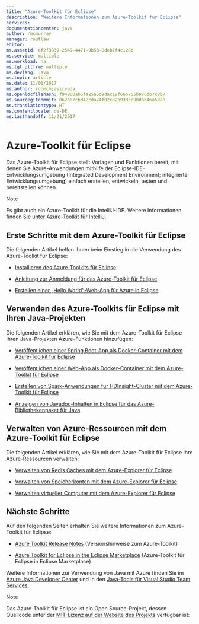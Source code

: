 ```yaml
---
title: "Azure-Toolkit für Eclipse"
description: "Weitere Informationen zum Azure-Toolkit für Eclipse"
services: 
documentationcenter: java
author: rmcmurray
manager: routlaw
editor: 
ms.assetid: ef2f3839-2549-4471-9b53-0deb7f4c128b
ms.service: multiple
ms.workload: na
ms.tgt_pltfrm: multiple
ms.devlang: Java
ms.topic: article
ms.date: 11/01/2017
ms.author: robmcm;asirveda
ms.openlocfilehash: f94900ab5fa25a5d9dac19f665705b970db7c8b7
ms.sourcegitcommit: 062e07cbd42cda74f02c82b933ce90da646a50a0
ms.translationtype: HT
ms.contentlocale: de-DE
ms.lasthandoff: 11/21/2017
---
```

# <a name="azure-toolkit-for-eclipse"></a>Azure-Toolkit für Eclipse
Das Azure-Toolkit für Eclipse stellt Vorlagen und Funktionen bereit, mit denen Sie Azure-Anwendungen mithilfe der Eclipse-IDE-Entwicklungsumgebung (Integrated Development Environment; integrierte Entwicklungsumgebung) einfach erstellen, entwickeln, testen und bereitstellen können.

> [!NOTE]
> 
> Es gibt auch ein Azure-Toolkit für die IntelliJ-IDE. Weitere Informationen finden Sie unter [Azure-Toolkit für IntelliJ](../intellij/azure-toolkit-for-intellij.md).
> 

## <a name="get-started-with-the-azure-toolkit-for-eclipse"></a>Erste Schritte mit dem Azure-Toolkit für Eclipse
Die folgenden Artikel helfen Ihnen beim Einstieg in die Verwendung des Azure-Toolkit für Eclipse:

* [Installieren des Azure-Toolkits für Eclipse](azure-toolkit-for-eclipse-installation.md)

* [Anleitung zur Anmeldung für das Azure-Toolkit für Eclipse](azure-toolkit-for-eclipse-sign-in-instructions.md)

* [Erstellen einer „Hello World“-Web-App für Azure in Eclipse](/azure/app-service-web/app-service-web-eclipse-create-hello-world-web-app)

## <a name="use-the-azure-toolkit-for-eclipse-with-your-java-projects"></a>Verwenden des Azure-Toolkits für Eclipse mit Ihren Java-Projekten
Die folgenden Artikel erklären, wie Sie mit dem Azure-Toolkit für Eclipse Ihren Java-Projekten Azure-Funktionen hinzufügen:

* [Veröffentlichen einer Spring Boot-App als Docker-Container mit dem Azure-Toolkit für Eclipse](azure-toolkit-for-eclipse-publish-spring-boot-docker-app.md)

* [Veröffentlichen einer Web-App als Docker-Container mit dem Azure-Toolkit für Eclipse](azure-toolkit-for-eclipse-publish-as-docker-container.md)

* [Erstellen von Spark-Anwendungen für HDInsight-Cluster mit dem Azure-Toolkit für Eclipse](/azure/hdinsight/hdinsight-apache-spark-eclipse-tool-plugin)

* [Anzeigen von Javadoc-Inhalten in Eclipse für das Azure-Bibliothekenpaket für Java](azure-toolkit-for-eclipse-displaying-javadoc-content-for-azure-libraries.md)

## <a name="manage-azure-resources-using-the-azure-toolkit-for-eclipse"></a>Verwalten von Azure-Ressourcen mit dem Azure-Toolkit für Eclipse
Die folgenden Artikel erklären, wie Sie mit dem Azure-Toolkit für Eclipse Ihre Azure-Ressourcen verwalten:

* [Verwalten von Redis Caches mit dem Azure-Explorer für Eclipse](azure-toolkit-for-eclipse-managing-redis-caches-using-azure-explorer.md)

* [Verwalten von Speicherkonten mit dem Azure-Explorer für Eclipse](azure-toolkit-for-eclipse-managing-storage-accounts-using-azure-explorer.md)

* [Verwalten virtueller Computer mit dem Azure-Explorer für Eclipse](azure-toolkit-for-eclipse-managing-virtual-machines-using-azure-explorer.md)

## <a name="next-steps"></a>Nächste Schritte

Auf den folgenden Seiten erhalten Sie weitere Informationen zum Azure-Toolkit für Eclipse:

* [Azure Toolkit Release Notes](https://github.com/Microsoft/azure-tools-for-java/releases) (Versionshinweise zum Azure-Toolkit)

* [Azure Toolkit for Eclipse in the Eclipse Marketplace](http://marketplace.eclipse.org/content/azure-toolkit-eclipse) (Azure-Toolkit für Eclipse in Eclipse Marketplace)

Weitere Informationen zur Verwendung von Java mit Azure finden Sie im [Azure Java Developer Center](https://azure.microsoft.com/develop/java/) und in den [Java-Tools für Visual Studio Team Services](https://java.visualstudio.com/).

<!-- [!INCLUDE [azure-toolkit-for-eclipse-additional-resources](../includes/azure-toolkit-for-eclipse-additional-resources.md)] -->

> [!NOTE]
> 
> Das Azure-Toolkit für Eclipse ist ein Open Source-Projekt, dessen Quellcode unter der [MIT-Lizenz auf der Website des Projekts](https://github.com/microsoft/azure-tools-for-java) verfügbar ist:
> 

<!-- URL List -->

[Azure Java Developer Center]: https://docs.microsoft.com/java/azure
[Java Tools for Visual Studio Team Services]: https://java.visualstudio.com/

<!-- Temporarily Deprecated URLs -->

<!-- [Deploying large deployments](azure-toolkit-for-eclipse-deploying-large-deployments.md) -->
<!-- [How to Maintain Session Data with Session Affinity]: http://go.microsoft.com/fwlink/?LinkID=699539 -->
<!-- [How to Use Co-located Caching]: http://go.microsoft.com/fwlink/?LinkID=699542 -->
<!-- [How to Use Dedicated Caching]: http://go.microsoft.com/fwlink/?LinkID=699543 -->
<!-- [How to Use JMS with AMQP 1.0 in Azure with Eclipse]: http://go.microsoft.com/fwlink/?LinkID=699544 -->
<!-- [How to Use SSL Offloading]: http://go.microsoft.com/fwlink/?LinkID=699545 -->
<!-- [SSL Offloading]: http://go.microsoft.com/fwlink/?LinkID=699549 -->
<!-- [Using the Azure Service Runtime Library in JSP]: http://go.microsoft.com/fwlink/?LinkID=699551 -->
<!-- [How to Authenticate Web Users with Azure Access Control Service Using Eclipse]: /azure/active-directory/active-directory-java-authenticate-users-access-control-eclipse.md -->
<!-- [Debug a Java Web App on Azure in Eclipse]: /azure/app-service-web/app-service-web-debug-java-web-app-in-eclipse.md -->
<!-- [Debugging Azure Applications in Eclipse]: azure-toolkit-for-eclipse-debugging-azure-applications.md -->

<!-- Legacy MSDN URL = https://msdn.microsoft.com/library/azure/hh694271.aspx -->
